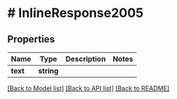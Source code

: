 # # InlineResponse2005

## Properties

Name | Type | Description | Notes
------------ | ------------- | ------------- | -------------
**text** | **string** |  | 

[[Back to Model list]](../../README.md#documentation-for-models) [[Back to API list]](../../README.md#documentation-for-api-endpoints) [[Back to README]](../../README.md)


